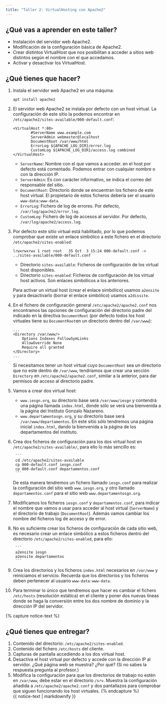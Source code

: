 ```yaml
---
title: "Taller 2: VirtualHosting con Apache2"
---
```


## ¿Qué vas a aprender en este taller?

* Instalación del servidor web Apache2.
* Modificación de la configuración básica de Apache2.
* Crear distintos VirtualHost que nos posibilitan a acceder a sitios web distintos según el nombre con el que accedamos.
* Activar y desactivar los VirtualHost.

## ¿Qué tienes que hacer?

1. Instala el servidor web Apache2 en una máquina:

	`apt install apache2`

2. El servidor web Apache2 se instala por defecto con un host virtual. La configuración de este sitio la podemos encontrar en `/etc/apache2/sites-available/000-default.conf`:

	```
	<VirtualHost *:80>
	        #ServerName www.example.com	
	        ServerAdmin webmaster@localhost
	        DocumentRoot /var/www/html	
	        ErrorLog ${APACHE_LOG_DIR}/error.log
	        CustomLog ${APACHE_LOG_DIR}/access.log combined	
	</VirtualHost>
	```

	* `ServerName`: Nombre con el que vamos a acceder. en el host por defecto está comentado. Podemos entrar con cualquier nombre o con la dirección IP.
	* `ServerAdmin`: Es con carácter informativo, se indica el correo del responsable del sitio.
	* `DocumentRoot`: Directorio donde se encuentran los fichero de este host virtual. El propietario de estos ficheros debería ser el usuario `www-data:www-data`.
	* `ErrorLog`: Fichero de log de errores. Por defecto, `/var/log/apache2/error.log`.
	* `CustomLog`: Fichero de log de accesos al servidor. Por defecto, `/var/log/apache2/access.log`.

3. Por defecto este sitio virtual está habilitado, por lo que podemos comprobar que existe un enlace simbólico a este fichero en el directorio `/etc/apache2/sites-enabled`:

	```
    lrwxrwxrwx 1 root root   35 Oct  3 15:24 000-default.conf -> ../sites-available/000-default.conf
    ```

    * Directorio `sites-available`: Ficheros de configuración de los virtual host disponibles.
    * Directorio `sites-enabled`: Ficheros de configuración de los virtual host activos. Son enlaces simbólicos a los anteriores.

    Para activar un virtual host (crear el enlace simbólico) usamos `a2ensite` y para desactivarlo (borrar el enlace simbólico) usamos `a2dissite`.

4. En el fichero de configuración general `/etc/apache2/apache2.conf` nos encontramos las opciones de configuración del directorio padre del indicado en la directiva `DocumentRoot` (por defecto todos los host virtuales tiene su `DocumentRoot`en un directorio dentro del `/var/www`):

	```
	...
	<Directory /var/www/>
		Options Indexes FollowSymLinks
		AllowOverride None
		Require all granted
	</Directory>
	...
	```

	Si necesitamos tener un host virtual cuyo `DocumentRoot` sea un directorio que no este dentro de `/var/www`, tendríamos que crear una sección `Directory` en  `/etc/apache2/apache2.conf`, similar a la anterior, para dar permisos de acceso al directorio padre. 
	
5. Vamos a crear dos virtual host:

	* `www.iesgn.org`, su directorio base será `/var/www/iesgn` y contendrá una página llamada `index.html`, donde sólo se verá una bienvenida a la página del Instituto Gonzalo Nazareno.
	* `www.departamentosgn.org`, y su directorio base será `/var/www/departamentos`. En este sitio sólo tendremos una página inicial `index.html`, dando la bienvenida a la página de los departamentos del instituto.

6. Crea dos ficheros de configuración para los dos virtual host en  `/etc/apache2/sites-available/`, para ello lo más sencillo es:

		```
		cd /etc/apache2/sites-available
		cp 000-default.conf iesgn.conf
		cp 000-default.conf departamentos.conf
		```

	De esta manera tendremos un fichero llamado `iesgn.conf` para realizar la configuración del sitio web `www.iesgn.org`, y otro llamado `departamentos.conf` para el sitio web `www.departamentosgn.org`.

7. Modificamos los ficheros `iesgn.conf` y `departamentos.conf`, para indicar el nombre que vamos a usar para acceder al host virtual (`ServerName`) y el directorio de trabajo (`DocumentRoot`). Además vamos cambiar los nombre del ficheros log de acceso y de error.
8. No es suficiente crear los ficheros de configuración de cada sitio web, es necesario crear un enlace simbólico a estos ficheros dentro del directorio `/etc/apache2/sites-enabled`, para ello:

		```
        a2ensite iesgn
        a2ensite departamentos
        ```

9. Crea los directorios y los ficheros `index.html` necesarios en `/var/www` y reiniciamos el servicio. Recuerda que los directorios y los ficheros deben pertenecer al usuario `www-data:www-data`.

10. Para terminar lo único que tendremos que hacer es cambiar el fichero `/etc/hosts` (resolución estática) en el cliente y poner dos nuevas líneas donde se haga la conversión entre los dos nombre de dominio y la dirección IP del servidor.


{% capture notice-text %}
## ¿Qué tienes que entregar?

1. Contenido del directorio: `/etc/apache2/sites-enabled`.
2. Contenido del fichero `/etc/hosts` del cliente.
3. Capturas de pantalla accediendo a los dos virtual host.
4. Desactiva el host virtual por defecto y accede con la dirección IP al servidor. ¿Qué página web se muestra? ¿Por qué? (Si no sabes la respuesta pregunta al profesor.)
5. Modifica la configuración para que los directorios de trabajo no estén en `/var/www`, debe estar en el directorio `/srv`. Muestra la configuración añadida a `/etc/apache2/apache2.conf` y dos pantallazos para comprobar que siguen funcionando los host virtuales.
{% endcapture %}<div class="notice--info">{{ notice-text | markdownify }}</div>

